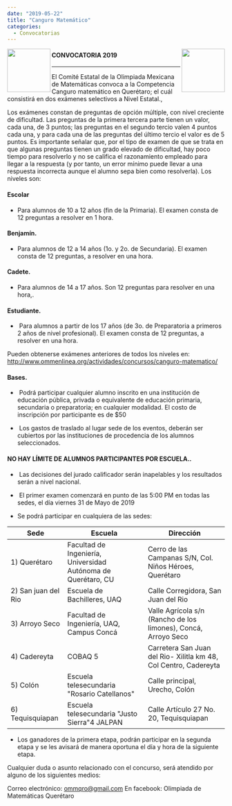 ```yaml
---
date: "2019-05-22"
title: "Canguro Matemático"
categories:
  - Convocatorias
---
```

<img src="/home/nely/git/modl/qro.omm.mx/src/Logo1.png"  width="100" height="100" ALIGN=LEFT>

<img src="/home/nely/git/modl/qro.omm.mx/src/Logo2.png"  width="100" height="100" ALIGN=RIGHT >

#### CONVOCATORIA 2019
---

El Comité Estatal de la Olimpiada Mexicana de Matemáticas convoca a la Competencia Canguro matemático en Querétaro; el cuál consistirá en dos exámenes selectivos a Nivel Estatal.,

Los exámenes constan de preguntas de opción múltiple, con nivel creciente de dificultad. Las preguntas de la primera tercera parte tienen un valor, cada una, de 3 puntos; las preguntas en el segundo tercio valen 4 puntos cada una, y para cada una de las preguntas del último tercio el valor es de 5 puntos. Es importante señalar que, por el tipo de examen de que se trata en que algunas preguntas tienen un grado elevado de dificultad, hay poco tiempo para resolverlo y no se califica el razonamiento empleado para llegar a la respuesta (y por tanto, un error mínimo puede llevar a una respuesta incorrecta aunque el alumno sepa bien como resolverla). Los niveles son:


#### Escolar
- Para alumnos de 10 a 12 años (fin de la Primaria). El examen consta de 12 preguntas a resolver en 1 hora.

#### Benjamín. 
- Para alumnos de 12 a 14 años (1o. y 2o. de Secundaria). El examen consta de 12 preguntas, a resolver en una hora.

#### Cadete.
- Para alumnos de 14 a 17 años. Son 12 preguntas para resolver en una hora,.

#### Estudiante.
-  Para alumnos a partir de los 17 años (de 3o. de Preparatoria a primeros 2 años de nivel profesional). El examen consta de 12 preguntas, a resolver en una hora.

Pueden obtenerse exámenes anteriores de todos los niveles en:
http://www.ommenlinea.org/actividades/concursos/canguro-matematico/


#### Bases.
-  Podrá participar cualquier alumno inscrito en una institución de educación pública, privada o equivalente de educación primaria, secundaria o preparatoria; en cualquier modalidad.
El costo de inscripción por participante es de $50

-  Los gastos de traslado al lugar sede de los eventos, deberán ser cubiertos por las instituciones de procedencia de los alumnos seleccionados.

#### NO HAY LÍMITE DE ALUMNOS PARTICIPANTES POR ESCUELA..
-  Las decisiones del jurado calificador serán inapelables y los resultados serán a nivel nacional.

-  El primer examen comenzará en punto de las 5:00 PM en todas las sedes, el día viernes 31 de Mayo de 2019


- Se podrá participar en cualquiera de las sedes:



|  Sede                                 | Escuela                                                                           | Dirección             | 
|-----------------------------------------|-----------------------------------------------------------------------------------|------------------| 
| 1) Querétaro                        | Facultad de Ingeniería, Universidad Autónoma de Querétaro, CU                                                            | Cerro de las Campanas S/N, Col. Niños Héroes, Querétaro | 
| 2) San juan del Rio                   | Escuela de Bachilleres, UAQ                                                                      | Calle Corregidora, San Juan del Rio | 
|  3) Arroyo Seco                           | Facultad de Ingeniería, UAQ, Campus Concá                                                 | Valle Agrícola s/n (Rancho de los limones), Concá, Arroyo Seco | 
| 4) Cadereyta                                | COBAQ 5                                                      | Carretera San Juan del Rio- Xilitla km 48, Col Centro, Cadereyta        | 
| 5) Colón                             | Escuela telesecundaria "Rosario Catellanos" | Calle principal, Urecho, Colón | 
| 6) Tequisquiapan                         | Escuela telesecundaria "Justo Sierra"4 JALPAN                                                       | Calle Artículo 27 No. 20, Tequisquiapan | 

- Los ganadores de la primera etapa, podrán participar en la segunda etapa  y se les avisará de manera oportuna el día y hora de la siguiente etapa.

Cualquier duda o asunto relacionado con el concurso, será atendido por alguno de los siguientes medios:

Correo electrónico: ommqro@gmail.com
En facebook: Olimpiada de Matemáticas Querétaro
